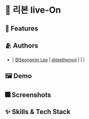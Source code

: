 # 🎀 리본 live-On


## :pushpin: Features



## :people_hugging: Authors

- []() | [@Seongmin Lee](https://www.github.com/seongmin221) | [@teethemoji](https://www.github.com/teethemoji) | []() | []() | []()


## :framed_picture: Demo



## :fireworks: Screenshots


## :sparkles: Skills & Tech Stack


